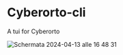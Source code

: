 # Cyberorto-cli
A tui for Cyberorto

![Schermata 2024-04-13 alle 16 48 31](https://github.com/MindsHub/cyberorto-cli/assets/129979159/876cd107-de68-40cf-923b-b12762303389)
